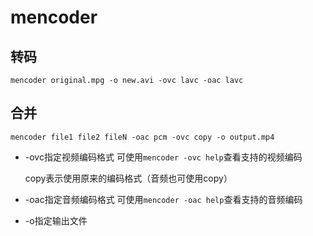 
# mencoder
## 转码

```shell
mencoder original.mpg -o new.avi -ovc lavc -oac lavc
```
## 合并

```shell
mencoder file1 file2 fileN -oac pcm -ovc copy -o output.mp4
```
- -ovc指定视频编码格式  可使用`mencoder -ovc help`查看支持的视频编码

  copy表示使用原来的编码格式（音频也可使用copy）

- -oac指定音频编码格式  可使用`mencoder -oac help`查看支持的音频编码

- -o指定输出文件

